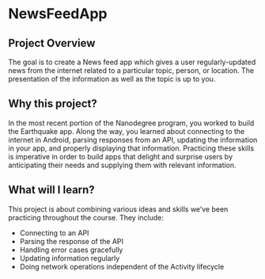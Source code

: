 # NewsFeedApp

Project Overview
----------
The goal is to create a News feed app which gives a user regularly-updated news from the internet related 
to a particular topic, person, or location. The presentation of the information as well as the topic is 
up to you.

Why this project?
----------
In the most recent portion of the Nanodegree program, you worked to build the Earthquake app. Along the 
way, you learned about connecting to the internet in Android, parsing responses from an API, updating 
the information in your app, and properly displaying that information. Practicing these skills is 
imperative in order to build apps that delight and surprise users by anticipating their needs and 
supplying them with relevant information.

## What will I learn?
This project is about combining various ideas and skills we’ve been practicing throughout the course. They include:

* Connecting to an API
* Parsing the response of the API
* Handling error cases gracefully
* Updating information regularly
* Doing network operations independent of the Activity lifecycle
